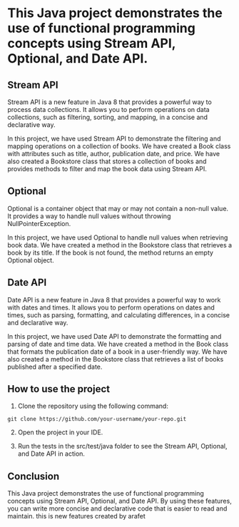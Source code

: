 # This Java project demonstrates the use of functional programming concepts using Stream API, Optional, and Date API.

## Stream API
Stream API is a new feature in Java 8 that provides a powerful way to process data collections. It allows you to perform operations on data collections, such as filtering, sorting, and mapping, in a concise and declarative way.

In this project, we have used Stream API to demonstrate the filtering and mapping operations on a collection of books. We have created a Book class with attributes such as title, author, publication date, and price. We have also created a Bookstore class that stores a collection of books and provides methods to filter and map the book data using Stream API.

## Optional
Optional is a container object that may or may not contain a non-null value. It provides a way to handle null values without throwing NullPointerException.

In this project, we have used Optional to handle null values when retrieving book data. We have created a method in the Bookstore class that retrieves a book by its title. If the book is not found, the method returns an empty Optional object.

## Date API
Date API is a new feature in Java 8 that provides a powerful way to work with dates and times. It allows you to perform operations on dates and times, such as parsing, formatting, and calculating differences, in a concise and declarative way.

In this project, we have used Date API to demonstrate the formatting and parsing of date and time data. We have created a method in the Book class that formats the publication date of a book in a user-friendly way. We have also created a method in the Bookstore class that retrieves a list of books published after a specified date.

## How to use the project
1. Clone the repository using the following command:

```
git clone https://github.com/your-username/your-repo.git
```
2. Open the project in your IDE.

3. Run the tests in the src/test/java folder to see the Stream API, Optional, and Date API in action.

## Conclusion
This Java project demonstrates the use of functional programming concepts using Stream API, Optional, and Date API. By using these features, you can write more concise and declarative code that is easier to read and maintain.
this is new features created by arafet
